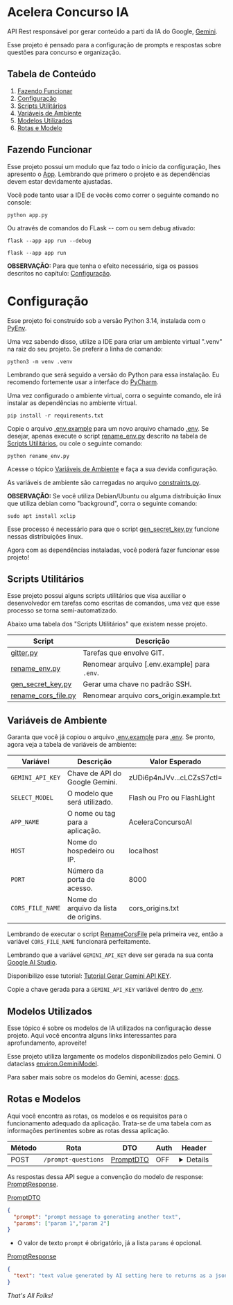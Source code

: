# Acelera Concurso IA
API Rest responsável por gerar conteúdo a parti da IA do Google, [Gemini](https://gemini.google.com/).

Esse projeto é pensado para a configuração de prompts e respostas sobre questões para concurso e organização.

## Tabela de Conteúdo
1. [Fazendo Funcionar](#fazendo-funcionar)
2. [Configuração](#configuração)
3. [Scripts Utilitários](#scripts-utilitários)
4. [Variáveis de Ambiente](#variáveis-de-ambiente)
5. [Modelos Utilizados](#modelos-utilizados)
6. [Rotas e Modelo](#rotas-e-modelos)

## Fazendo Funcionar
Esse projeto possui um modulo que faz todo o inicio da configuração, lhes apresento o [App](app.py). Lembrando que primero o projeto e as dependências devem
estar devidamente ajustadas.

Você pode tanto usar a IDE de vocês como correr o seguinte comando no console:
```commandline
python app.py
```

Ou através de comandos do FLask -- com ou sem debug ativado:
```commandline
flask --app app run --debug
```
```commandline
flask --app app run
```

**OBSERVAÇÃO:** Para que tenha o efeito necessário, siga os passos descritos no capítulo: [Configuração](#configuração).

# Configuração
Esse projeto foi construído sob a versão Python 3.14, instalada com o [PyEnv](https://github.com/pyenv/pyenv).

Uma vez sabendo disso, utilize a IDE para criar um ambiente virtual ".venv" na raiz do seu projeto. Se preferir a linha de comando:
```commandline
python3 -m venv .venv
```
Lembrando que será seguido a versão do Python para essa instalação. Eu recomendo fortemente usar a interface do [PyCharm](https://www.jetbrains.com/pycharm).

Uma vez configurado o ambiente virtual, corra o seguinte comando, ele irá instalar as dependências no ambiente virtual.
```commandline
pip install -r requirements.txt
```
Copie o arquivo [.env.example](.env.example) para um novo arquivo chamado [.env](.env). Se desejar, apenas execute o script [rename_env.py](rename_env.py) descrito
na tabela de [Scripts Utilitários](#scripts-utilitários), ou cole o seguinte comando:
```commandline
python rename_env.py
```
Acesse o tópico [Variáveis de Ambiente](#variáveis-de-ambiente) e faça a sua devida configuração.

As variáveis de ambiente são carregadas no arquivo [constraints.py](/src/core/constraints.py).

**OBSERVAÇÃO:** Se você utiliza Debian/Ubuntu ou alguma distribuição linux que utiliza debian como "background", corra o seguinte comando:
```commandline
sudo apt install xclip
```
Esse processo é necessário para que o script [gen_secret_key.py](gen_secret_key.py) funcione nessas distribuições linux.

Agora com as dependências instaladas, você poderá fazer funcionar esse projeto!

## Scripts Utilitários
Esse projeto possui alguns scripts utilitários que visa auxiliar o desenvolvedor em tarefas como escritas de comandos, uma vez que esse processo se torna semi-automatizado.

Abaixo uma tabela dos "Scripts Utilitários" que existem nesse projeto.

| Script                                     | Descrição                                    |
|--------------------------------------------|----------------------------------------------|
| [gitter.py](gitter.py)                     | Tarefas que envolve GIT.                     |
| [rename_env.py](rename_env.py)             | Renomear arquivo [.env.example] para `.env`. |
| [gen_secret_key.py](gen_secret_key.py)     | Gerar uma chave no padrão SSH.               |
| [rename_cors_file.py](rename_cors_file.py) | Renomear arquivo cors_origin.example.txt     |

## Variáveis de Ambiente
Garanta que você já copiou o arquivo [.env.example](.env.example) para [.env](.env). Se pronto, agora veja a tabela de variáveis de ambiente:

| Variável         | Descrição                            | Valor Esperado             |
|------------------|--------------------------------------|----------------------------|
| `GEMINI_API_KEY` | Chave de API do Google Gemini.       | zUDi6p4nJVv...cLCZsS7ctI=  |
| `SELECT_MODEL`   | O modelo que será utilizado.         | Flash ou Pro ou FlashLight |
| `APP_NAME`       | O nome ou tag para a aplicação.      | AceleraConcursoAI          |
| `HOST`           | Nome do hospedeiro ou IP.            | localhost                  |
| `PORT`           | Número da porta de acesso.           | 8000                       |
| `CORS_FILE_NAME` | Nome do arquivo da lista de origins. | cors_origins.txt           |

Lembrando de executar o script [RenameCorsFile](rename_cors_file.py) pela primeira vez, então a variável `CORS_FILE_NAME`
funcionará perfeitamente.

Lembrando que a variável `GEMINI_API_KEY` deve ser gerada na sua conta [Google AI Studio](https://aistudio.google.com/).

Disponibilizo esse tutorial: [Tutorial Gerar Gemini API KEY](https://ai.google.dev/gemini-api/docs/api-key).

Copie a chave gerada para a `GEMINI_API_KEY` variável dentro do [.env](.env).

## Modelos Utilizados
Esse tópico é sobre os modelos de IA utilizados na configuração desse projeto. Aqui você encontra alguns links interessantes para aprofundamento, aproveite!

Esse projeto utiliza largamente os modelos disponibilizados pelo Gemini. O dataclass [environ.GeminiModel](src/core/constraints.py:#L19).

Para saber mais sobre os modelos do Gemini, acesse: [docs](https://ai.google.dev/gemini-api/docs/models).

## Rotas e Modelos
Aqui você encontra as rotas, os modelos e os requisitos para o funcionamento adequado da aplicação. Trata-se de uma tabela com as informações pertinentes sobre
as rotas dessa aplicação.

| Método | Rota                | DTO                                   | Auth | Header                                                                 |
|--------|---------------------|---------------------------------------|------|------------------------------------------------------------------------|
| POST   | `/prompt-questions` | [PromptDTO](src/models/prompt_dto.py) | OFF  | <details><code>{ "Content-Type": "application/json" }</code></details> |

As respostas dessa API segue a convenção do modelo de response: [PromptResponse](src/models/prompt_resp.py).

[PromptDTO](src/models/prompt_dto.py)
```json
{
  "prompt": "prompt message to generating another text", 
  "params": ["param 1","param 2"]
}
```
* O valor de texto `prompt` é obrigatório, já a lista `params` é opcional.

[PromptResponse](src/models/prompt_resp.py)
```json
{
  "text": "text value generated by AI setting here to returns as a json"
}
```

*That's All Folks!*
